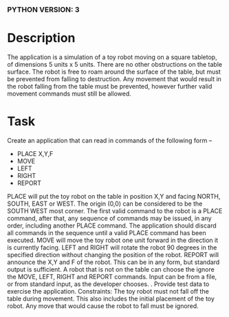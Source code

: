 
### PYTHON VERSION: 3

# Description
The application is a simulation of a toy robot moving on a square tabletop, of dimensions 5 units x 5
units. There are no other obstructions on the table surface. The robot is free to roam around the
surface of the table, but must be prevented from falling to destruction. Any movement that would
result in the robot falling from the table must be prevented, however further valid movement
commands must still be allowed.


# Task
Create an application that can read in commands of the following form –

- PLACE X,Y,F
- MOVE
- LEFT
- RIGHT
- REPORT

PLACE will put the toy robot on the table in position X,Y and facing NORTH, SOUTH, EAST or WEST.
The origin (0,0) can be considered to be the SOUTH WEST most corner. The first valid command to
the robot is a PLACE command, after that, any sequence of commands may be issued, in any order,
including another PLACE command. The application should discard all commands in the sequence
until a valid PLACE command has been executed. MOVE will move the toy robot one unit forward in
the direction it is currently facing.
LEFT and RIGHT will rotate the robot 90 degrees in the specified direction without changing the
position of the robot.
REPORT will announce the X,Y and F of the robot. This can be in any form, but standard output is
sufficient.
A robot that is not on the table can choose the ignore the MOVE, LEFT, RIGHT and REPORT
commands. Input can be from a file, or from standard input, as the developer chooses. . Provide test
data to exercise the application.
Constraints: The toy robot must not fall off the table during movement. This also includes the initial
placement of the toy robot. Any move that would cause the robot to fall must be ignored.
